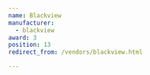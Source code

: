 ```yaml
---
name: Blackview
manufacturer:
  - blackview
award: 3
position: 13
redirect_from: /vendors/blackview.html

---
```

